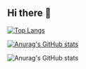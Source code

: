 ## Hi there 👋

<!--
**HeoChanUk/HeoChanUk** is a ✨ _special_ ✨ repository because its `README.md` (this file) appears on your GitHub profile.

Here are some ideas to get you started:

- 🔭 I’m currently working on ...
- 🌱 I’m currently learning ...
- 👯 I’m looking to collaborate on ...
- 🤔 I’m looking for help with ...
- 💬 Ask me about ...
- 📫 How to reach me: ...
- 😄 Pronouns: ...
- ⚡ Fun fact: ...
-->
[![Top Langs](https://github-readme-stats.vercel.app/api/top-langs/?username=HeoChanUk)](https://github.com/anuraghazra/github-readme-stats)

[![Anurag's GitHub stats](https://github-readme-stats.vercel.app/api?username=HeoChanUk)](https://github.com/anuraghazra/github-readme-stats)

![Anurag's GitHub stats](https://github-readme-stats.vercel.app/api?username=HeoChanUk&hide=contribs,prs&show_icons=true&theme=graywhite)
